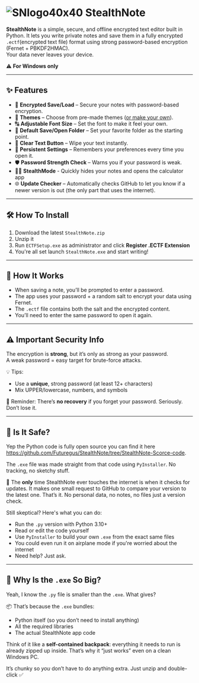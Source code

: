 # ![SNlogo40x40](https://github.com/user-attachments/assets/79283756-204c-4124-bfcf-1234cf43d83a) StealthNote

**StealthNote** is a simple, secure, and offline encrypted text editor built in Python. It lets you write private notes and save them in a fully encrypted `.ectf`(encrypted text file) format using strong password-based encryption (Fernet + PBKDF2HMAC).  
Your data never leaves your device.

⚠️ **For Windows only**

---

## ✨ Features

- 💾 **Encrypted Save/Load** – Secure your notes with password-based encryption.
- 🌙 **Themes** – Choose from pre-made themes ([or make your own](https://docs.google.com/document/d/1Spz25jdI6UEGjVUOZ90Up5fQTI3quWvMlBbPqFUWrQs/edit?usp=sharing)).
- 🔠 **Adjustable Font Size** – Set the font to make it feel your own.
- 📂 **Default Save/Open Folder** – Set your favorite folder as the starting point.
- 🧹 **Clear Text Button** – Wipe your text instantly.
- 🔧 **Persistent Settings** – Remembers your preferences every time you open it.
- 🛡️ **Password Strength Check** – Warns you if your password is weak.
- 🕵️‍♂️ **StealthMode** - Quickly hides your notes and opens the calculator app
- 🌐 **Update Checker** – Automatically checks GitHub to let you know if a newer version is out (the only part that uses the internet).

---

## 🛠️ How To Install

1. Download the latest `StealthNote.zip`
2. Unzip it
3. Run `ECTFSetup.exe` as administrator and click **Register .ECTF Extension**
4. You're all set  launch `StealthNote.exe` and start writing!

---

## 🔐 How It Works

- When saving a note, you’ll be prompted to enter a password.
- The app uses your password + a random salt to encrypt your data using Fernet.
- The `.ectf` file contains both the salt and the encrypted content.
- You’ll need to enter the same password to open it again.

---

## ⚠️ Important Security Info

The encryption is **strong**, but it’s only as strong as your password.  
A weak password = easy target for brute-force attacks.

💡 Tips:
- Use a **unique**, strong password (at least 12+ characters)
- Mix UPPER/lowercase, numbers, and symbols

🧠 Reminder: There’s **no recovery** if you forget your password. Seriously. Don’t lose it.

---

## 👀 Is It Safe?

Yep  the Python code is fully open source you can find it here https://github.com/Futuregus/StealthNote/tree/StealthNote-Scorce-code.

The `.exe` file was made straight from that code using `PyInstaller`. No tracking, no sketchy stuff.

🔎 The **only** time StealthNote ever touches the internet is when it checks for updates.
It makes one small request to GitHub to compare your version to the latest one. That’s it. No personal data, no notes, no files just a version check.

Still skeptical? Here's what you can do:

- Run the `.py` version with Python 3.10+
- Read or edit the code yourself
- Use `PyInstaller` to build your own `.exe` from the exact same files
- You could even run it on airplane mode if you're worried about the internet
- Need help? Just ask.
  

---

## 🤔 Why Is the `.exe` So Big?

Yeah, I know  the `.py` file is smaller than the `.exe`. What gives?

📦 That’s because the `.exe` bundles:

- Python itself (so you don’t need to install anything)
- All the required libraries
- The actual StealthNote app code

Think of it like a **self-contained backpack**: everything it needs to run is already zipped up inside. That’s why it “just works” even on a clean Windows PC.

It’s chunky so *you* don’t have to do anything extra. Just unzip and double-click ✅
